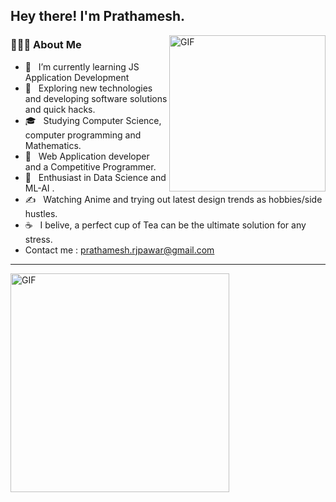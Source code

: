 <h2> Hey there! I'm Prathamesh. </h2>
<img align="right" alt="GIF" src="https://drive.google.com/uc?export=view&id=1s1dTbllENdMMdKe7EL3lTV6grtCwbzl8" width="250"/>
 
<h3> 👨🏻‍💻 About Me </h3>

- 🔭 &nbsp; I’m currently learning JS Application Development
- 🤔 &nbsp; Exploring new technologies and developing software solutions and quick hacks.
- 🎓 &nbsp; Studying Computer Science, computer programming and Mathematics.
- 💼 &nbsp; Web Application developer and a Competitive Programmer.
- 🌱 &nbsp; Enthusiast in Data Science and ML-AI .
- ✍️ &nbsp; Watching Anime and trying out latest design trends as hobbies/side hustles.
- ☕ &nbsp; I belive, a perfect cup of Tea can be the ultimate solution for any stress. 
- Contact me : prathamesh.rjpawar@gmail.com

<hr>
<!-- <img align="right" alt="GIF" src="https://github-readme-stats.vercel.app/api?username=Prathamesh111-netizen&show_icons=true&theme=tokyonight" width="350"/> -->
<img  alt="GIF" src="https://github-readme-stats.vercel.app/api/top-langs/?username=Prathamesh111-netizen&layout=compact" width="350"/>





